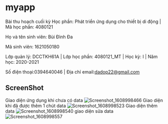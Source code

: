 # myapp

Bài thu hoạch cuối kỳ
Học phần: Phát triển ứng dụng cho thiết bị di động | Mã học phần: 4080121

Họ và tên sinh viên: Bùi Đình Đa

Mã sinh viên: 1621050180

Lớp quản lý: DCCTKH61A | Lớp học phần: 4080121_MT | Học kỳ: I  | Năm học: 2020-2021

Số điện thoại:0394640046 | Địa chỉ email:dadop22@gmail.com

## ScreenShot

Giao diện ứng dụng khi chưa có data
![Screenshot_1608998466](https://user-images.githubusercontent.com/58806599/103155101-1caf8780-47cf-11eb-8ede-ca0950e46fe9.png)
Giao diện khi đã được thêm 1 chút data
![Screenshot_1608998523](https://user-images.githubusercontent.com/58806599/103155105-1f11e180-47cf-11eb-8ac1-809c7398b80b.png)
Giao diện thêm data
![Screenshot_1608998540](https://user-images.githubusercontent.com/58806599/103155106-20430e80-47cf-11eb-9952-4469a0f3cd1e.png)
giao diện sửa data
![Screenshot_1608998557](https://user-images.githubusercontent.com/58806599/103155108-220cd200-47cf-11eb-83a7-5afede289ec4.png)
